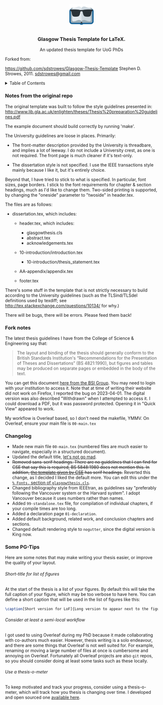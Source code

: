 <!-- PROJECT LOGO -->
<br />
<div align="center">
  <a href="https://github.com/Wheest/Glasgow-Thesis-Template">
    <img src="logo.png" alt="Logo" width="80" height="80">
  </a>

  <h3 align="center">Glasgow Thesis Template for LaTeX.</h3>

  <p align="center">
    An updated thesis template for UoG PhDs
  </p>
</div>

Forked from:

<https://github.com/sdstrowes/Glasgow-Thesis-Template>
Stephen D. Strowes, 2011.
sdstrowes@gmail.com


<!-- TABLE OF CONTENTS -->
<details>
  <summary>Table of Contents</summary>
  <ol>
    <li><a href="#notes-from-the-original-repo">Notes from the original repo</a></li>
    <li><a href="#fork-notes">Fork notes</a></li>
    <li><a href="#changelog">Changelog</a></li>
    <li><a href="#some-pg-tips">Some PG-Tips</a></li>
  </ol>
</details>

<!-- ORIGINAL NOTES -->
### Notes from the original repo

The original template was built to follow the style guidelines presented in:
 http://www.lib.gla.ac.uk/enlighten/theses/Thesis%20preparation%20guidelines.pdf

The example document should build correctly by running 'make'.

The University guidelines are loose in places. Primarily:

* The front-matter description provided by the University is
  threadbare, and implies a lot of leeway. I do not include a
  University crest, as one is not required. The front page is much
  cleaner if it's text-only.

* The dissertation style is not specified. I use the IEEE transactions
  style mainly because I like it, but it's entirely choice.

Beyond that, I have tried to stick to what is specified. In
particular, font sizes, page borders. I stick to the font requirements
for chapter & section headings, much as I'd like to change
them. Two-sided printing is supported, by changing the "oneside"
parameter to "twoside" in header.tex.


The files are as follows:

* dissertation.tex, which includes:
  - header.tex, which includes:
    + glasgowthesis.cls
    + abstract.tex
    + acknowledgements.tex

  - 10-introduction/introduction.tex
    + 10-introduction/thesis_statement.tex

  - AA-appendix/appendix.tex

  - footer.tex


There's some stuff in the template that is not strictly necessary to
build according to the University guidelines (such as the
TLSind/TLSdel definitions used by texdiff; see
http://tex.stackexchange.com/questions/10134/ for why.)

There will be bugs, there will be errors. Please feed them back!

<!-- Fork notes -->
### Fork notes

The latest thesis guidelines I have from the College of Science & Engineering say that:

> The layout and binding of the thesis should generally conform to the British Standards Institution's “Recommendations for the Presentation of Theses and Dissertations” (BS 4821:1990), but figures and tables may be produced on separate pages or embedded in the body of the text.

You can get this document [here from the BSI Group](https://landingpage.bsigroup.com/LandingPage/Standard?UPI=000000000000216017).  You may need to login with your institution to access it.  Note that at time of writing their website did not work on Firefox, I reported the bug on 2023-04-01.  The digital version was also described "Withdrawn" when I attempted to access it.  I could download a PDF, but it was password protected.  Opening it in "Quick View" appeared to work.

My workflow is Overleaf based, so I don't need the makefile, YMMV.  On Overleaf, ensure your main file is `00-main.tex`

<!-- Changelog -->
### Changelog
- Made new main file `00-main.tex` (numbered files are much easier to navigate, especially in a structured document).
- Updated the default title, [let's not go mad](https://github.com/Wheest/Glasgow-Thesis-Template/commit/c1b3e5d71db15d19b9c3ba53b00922e7c88d2349#r107069334).
- ~~Removed sans-serif headings. There are no guidelines that I can find for CSE that say this is required, BS 5848:1980 does not mention this.  In addition, [the template given by CSE](https://www.gla.ac.uk/colleges/scienceengineering/graduateschool/postgraduateresearchstudy/submitthesis/) has serif headings.~~ Reverted this change, as I decided I liked the default more.  You can edit this under the [`% Fonts.` section of `glasgowthesis.cls`](https://github.com/Wheest/Glasgow-Thesis-Template/blob/pg-tweaks/glasgowthesis.cls#L36).
- Changed bibliography style from IEEEtran, as guidelines say "preferably following the Vancouver system or the Harvard system".  I adopt Vancouver because it uses numbers rather than names.
- Added `99-standalone.tex` file, for compilation of individual chapters, if your compile times are too long.
- Added a declaration page `01-declaration`.
- Added default background, related work, and conclusion chapters and sections.
- Changed default rendering style to `nogutter`, since the digital version is King now.

### Some PG-Tips

Here are some notes that may make writing your thesis easier, or improve the quality of your layout.

###### Short-title for list of figures

At the start of the thesis is a list of your figures.  By default this will take the full caption of your figure, which may be too verbose to have here.  You can define a short caption that will be used in the list of figures like this:

``` tex
\caption[Short version for LoF]{Long version to appear next to the figure}
```

###### Consider at least a semi-local workflow

I got used to using Overleaf during my PhD because it made collaborating with co-authors much easier.
However, thesis writing is a solo endeavour, and there are some things that Overleaf is not well suited for.
For example, renaming or moving a large number of files at once is cumbersome and annoying on Overleaf.
Fortunately all Overleaf projects are also `git` repos, so you should consider doing at least some tasks such as these locally.

###### Use a thesis-o-meter

To keep motivated and track your progress, consider using a thesis-o-meter, which will track how you thesis is changing over time.
I developed and open sourced one [available here](https://github.com/Wheest/thesis-o-meter).
